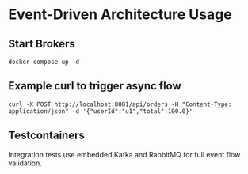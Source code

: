 # Event-Driven Architecture Usage

## Start Brokers
```
docker-compose up -d
```

## Example curl to trigger async flow
```
curl -X POST http://localhost:8081/api/orders -H "Content-Type: application/json" -d '{"userId":"u1","total":100.0}'
```

## Testcontainers
Integration tests use embedded Kafka and RabbitMQ for full event flow validation.
